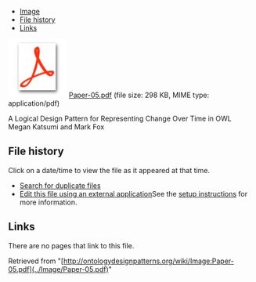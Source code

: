 * [Image](../Image/Paper-05.pdf#file)
* [File history](../Image/Paper-05.pdf#filehistory)
* [Links](../Image/Paper-05.pdf#filelinks)

[![](../skins/common/images/icons/fileicon-pdf.png)](../Image/Paper-05.pdf "Paper-05.pdf")
[Paper-05.pdf](../images/4/42/Paper-05.pdf "Paper-05.pdf")‎  (file size: 298 KB, MIME type: application/pdf)




A Logical Design Pattern for Representing Change Over Time in OWL
Megan Katsumi and Mark Fox




## File history

Click on a date/time to view the file as it appeared at that time.



  
* [Search for duplicate files](http://ontologydesignpatterns.org/wiki/Special:FileDuplicateSearch/Paper-05.pdf "Special:FileDuplicateSearch/Paper-05.pdf")
* [Edit this file using an external application](http://ontologydesignpatterns.org/wiki/index.php?title=Image:Paper-05.pdf&action=edit&externaledit=true&mode=file "Image:Paper-05.pdf")See the [setup instructions](http://www.mediawiki.org/wiki/Manual:External_editors "http://www.mediawiki.org/wiki/Manual:External_editors") for more information.

## Links



There are no pages that link to this file.




Retrieved from "[http://ontologydesignpatterns.org/wiki/Image:Paper-05.pdf](../Image/Paper-05.pdf)"
